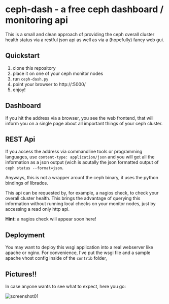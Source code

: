 ceph-dash - a free ceph dashboard / monitoring api
==================================================

This is a small and clean approach of providing the ceph overall cluster health status via a restful json api as well as via a (hopefully) fancy web gui.

Quickstart
----------

1. clone this repository
2. place it on one of your ceph monitor nodes
3. run ```ceph-dash.py```
4. point your browser to http://<monitornode>:5000/
5. enjoy!

Dashboard
---------

If you hit the address via a browser, you see the web frontend, that will inform you on a single page about all important things of your ceph cluster.

REST Api
--------

If you access the address via commandline tools or programming languages, use ```content-type: application/json``` and you will get all the information as a json output (wich is acutally the json formatted output of ```ceph status --format=json```.

Anyways, this is not a wrapper arounf the ceph binary, it uses the python bindings of librados.

This api can be requested by, for example, a nagios check, to check your overall cluster health. This brings the advantage of querying this information without running local checks on your monitor nodes, just by accessing a read only http api.

**Hint:** a nagios check will appear soon here!

Deployment
----------

You may want to deploy this wsgi application into a real webserver like apache or nginx. For convenience, I've put the wsgi file and a sample apache vhost config inside of the ```contrib``` folder,

Pictures!!
----------

In case anyone wants to see what to expect, here you go:

![screenshot01](https://github.com/crapworks/ceph-dash/raw/master/screenshots/ceph-dash.png)
